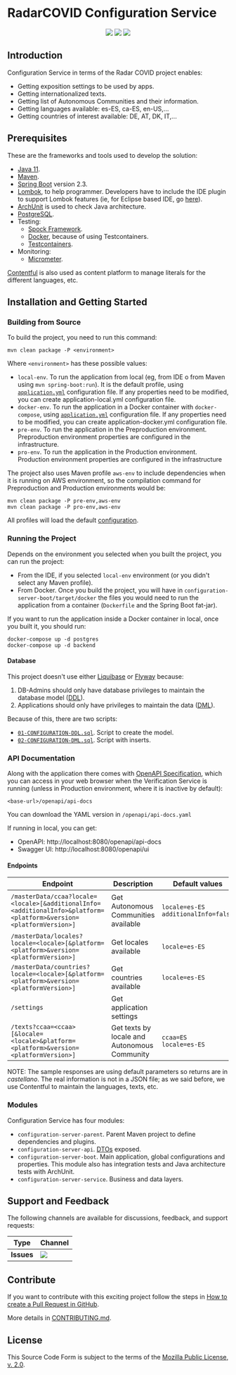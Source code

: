 # RadarCOVID Configuration Service

<p align="center">
    <a href="https://github.com/RadarCOVID/radar-covid-backend-configuration-server/commits/" title="Last Commit"><img src="https://img.shields.io/github/last-commit/RadarCOVID/radar-covid-backend-configuration-server?style=flat"></a>
    <a href="https://github.com/RadarCOVID/radar-covid-backend-configuration-server/issues" title="Open Issues"><img src="https://img.shields.io/github/issues/RadarCOVID/radar-covid-backend-configuration-server?style=flat"></a>
    <a href="https://github.com/RadarCOVID/radar-covid-backend-configuration-server/blob/master/LICENSE" title="License"><img src="https://img.shields.io/badge/License-MPL%202.0-brightgreen.svg?style=flat"></a>
</p>

## Introduction

Configuration Service in terms of the Radar COVID project enables:

- Getting exposition settings to be used by apps.
- Getting internationalized texts.
- Getting list of Autonomous Communities and their information.
- Getting languages available: es-ES, ca-ES, en-US,...
- Getting countries of interest available: DE, AT, DK, IT,...

## Prerequisites

These are the frameworks and tools used to develop the solution:

- [Java 11](https://openjdk.java.net/).
- [Maven](https://maven.apache.org/).
- [Spring Boot](https://spring.io/projects/spring-boot) version 2.3.
- [Lombok](https://projectlombok.org/), to help programmer. Developers have to include the IDE plugin to support Lombok features (ie, for Eclipse based IDE, go [here](https://projectlombok.org/setup/eclipse)).
- [ArchUnit](https://www.archunit.org/) is used to check Java architecture.
- [PostgreSQL](https://www.postgresql.org/).
- Testing:
    - [Spock Framework](http://spockframework.org/).
    - [Docker](https://www.docker.com/), because of using Testcontainers.
    - [Testcontainers](https://www.testcontainers.org/).
- Monitoring:
    - [Micrometer](https://micrometer.io/).

[Contentful](https://www.contentful.com/) is also used as content platform to manage literals for the different languages, etc.

## Installation and Getting Started

### Building from Source

To build the project, you need to run this command:

```shell
mvn clean package -P <environment>
```

Where `<environment>` has these possible values:

- `local-env`. To run the application from local (eg, from IDE o from Maven using `mvn spring-boot:run`). It is the default profile, using [`application.yml`](./configuration-server-boot/src/main/resources/application.yml) configuration file. If any properties need to be modified, you can create application-local.yml configuration file.
- `docker-env`. To run the application in a Docker container with `docker-compose`, using [`application.yml`](./configuration-server-boot/src/main/resources/application.yml) configuration file. If any properties need to be modified, you can create application-docker.yml configuration file.
- `pre-env`. To run the application in the Preproduction environment. Preproduction environment properties are configured in the infrastructure.
- `pro-env`. To run the application in the Production environment. Production environment properties are configured in the infrastructure

The project also uses Maven profile `aws-env` to include dependencies when it is running on AWS environment, so the compilation command for Preproduction and Production environments would be:

```shell
mvn clean package -P pre-env,aws-env
mvn clean package -P pro-env,aws-env
```

All profiles will load the default [configuration](./configuration-server-boot/src/main/resources/application.yml).

### Running the Project

Depends on the environment you selected when you built the project, you can run the project:

- From the IDE, if you selected `local-env` environment (or you didn't select any Maven profile).
- From Docker. Once you build the project, you will have in `configuration-server-boot/target/docker` the files you would need to run the application from a container (`Dockerfile` and the Spring Boot fat-jar).

If you want to run the application inside a Docker container in local, once you built it, you should run:

```shell
docker-compose up -d postgres
docker-compose up -d backend
```

#### Database

This project doesn't use either [Liquibase](https://www.liquibase.org/) or [Flyway](https://flywaydb.org/) because:

1. DB-Admins should only have database privileges to maintain the database model ([DDL](https://en.wikipedia.org/wiki/Data_definition_language)).
2. Applications should only have privileges to maintain the data ([DML](https://en.wikipedia.org/wiki/Data_manipulation_language)).

Because of this, there are two scripts:

- [`01-CONFIGURATION-DDL.sql`](./sql/01-CONFIGURATION-DDL.sql). Script to create the model.
- [`02-CONFIGURATION-DML.sql`](./sql/02-CONFIGURATION-DML.sql). Script with inserts.

### API Documentation

Along with the application there comes with [OpenAPI Specification](https://www.openapis.org/), which you can access in your web browser when the Verification Service is running (unless in Production environment, where it is inactive by default):

```shell
<base-url>/openapi/api-docs
```
You can download the YAML version in `/openapi/api-docs.yaml`

If running in local, you can get:
- OpenAPI: http://localhost:8080/openapi/api-docs
- Swagger UI: http://localhost:8080/openapi/ui 

#### Endpoints

| Endpoint | Description | Default values | Sample response |
| -------- | ----------- | -------------- | --------------- |
| `/masterData/ccaa?locale=<locale>[&additionalInfo=<additionalInfo>&platform=<platform>&version=<platformVersion>]` | Get Autonomous Communities available | `locale=es-ES`<br>`additionalInfo=false` | Response with `additionalInfo=true`:<br>[`response-masterData-ccaa-additionalInfo.json`](./responses/response-masterData-ccaa-additionalInfo.json) |
| `/masterData/locales?locale=<locale>[&platform=<platform>&version=<platformVersion>]` | Get locales available | `locale=es-ES` | [`response-masterData-locales.json`](./responses/response-masterData-locales.json) |
| `/masterData/countries?locale=<locale>[&platform=<platform>&version=<platformVersion>]` | Get countries available | `locale=es-ES` | [`response-masterData-countries.json`](./responses/response-masterData-countries.json) |
| `/settings` | Get application settings | | [`response-settings.json`](./responses/response-settings.json) |
| `/texts?ccaa=<ccaa>[&locale=<locale>&platform=<platform>&version=<platformVersion>]` | Get texts by locale and Autonomous Community | `ccaa=ES`<br>`locale=es-ES` | Response with default parameters.<br>[`response-texts.json`](./responses/response-texts.json)

NOTE: The sample responses are using default parameters so returns are in _castellano_. The real information is not in a JSON file; as we said before, we use Contentful to maintain the languages, texts, etc.

### Modules

Configuration Service has four modules:

- `configuration-server-parent`. Parent Maven project to define dependencies and plugins.
- `configuration-server-api`. [DTOs](https://en.wikipedia.org/wiki/Data_transfer_object) exposed.
- `configuration-server-boot`. Main application, global configurations and properties. This module also has integration tests and Java architecture tests with ArchUnit.
- `configuration-server-service`. Business and data layers.

## Support and Feedback

The following channels are available for discussions, feedback, and support requests:

| Type       | Channel                                                |
| ---------- | ------------------------------------------------------ |
| **Issues** | <a href="https://github.com/RadarCOVID/radar-covid-backend-configuration-server/issues" title="Open Issues"><img src="https://img.shields.io/github/issues/RadarCOVID/radar-covid-backend-configuration-server?style=flat"></a> |

## Contribute

If you want to contribute with this exciting project follow the steps in [How to create a Pull Request in GitHub](https://opensource.com/article/19/7/create-pull-request-github).

More details in [CONTRIBUTING.md](./CONTRIBUTING.md).

## License

This Source Code Form is subject to the terms of the [Mozilla Public License, v. 2.0](https://www.mozilla.org/en-US/MPL/2.0/).
